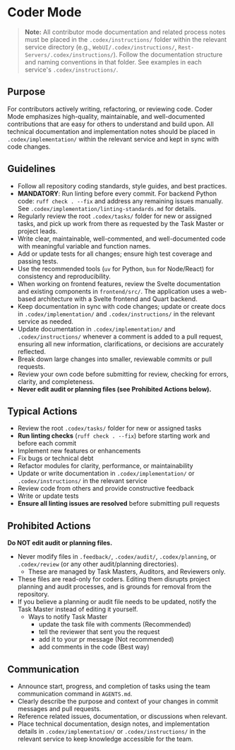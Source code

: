 
# Coder Mode

> **Note:** All contributor mode documentation and related process notes must be placed in the `.codex/instructions/` folder within the relevant service directory (e.g., `WebUI/.codex/instructions/`, `Rest-Servers/.codex/instructions/`). Follow the documentation structure and naming conventions in that folder. See examples in each service's `.codex/instructions/`.


## Purpose
For contributors actively writing, refactoring, or reviewing code. Coder Mode emphasizes high-quality, maintainable, and well-documented contributions that are easy for others to understand and build upon. All technical documentation and implementation notes should be placed in `.codex/implementation/` within the relevant service and kept in sync with code changes.


## Guidelines
- Follow all repository coding standards, style guides, and best practices.
- **MANDATORY**: Run linting before every commit. For backend Python code: `ruff check . --fix` and address any remaining issues manually. See `.codex/implementation/linting-standards.md` for details.
- Regularly review the root `.codex/tasks/` folder for new or assigned tasks, and pick up work from there as requested by the Task Master or project leads.
- Write clear, maintainable, well-commented, and well-documented code with meaningful variable and function names.
- Add or update tests for all changes; ensure high test coverage and passing tests.
- Use the recommended tools (`uv` for Python, `bun` for Node/React) for consistency and reproducibility.
- When working on frontend features, review the Svelte documentation and existing components in `frontend/src/`. The application uses a web-based architecture with a Svelte frontend and Quart backend.
- Keep documentation in sync with code changes; update or create docs in `.codex/implementation/` and `.codex/instructions/` in the relevant service as needed.
- Update documentation in `.codex/implementation/` and `.codex/instructions/` whenever a comment is added to a pull request, ensuring all new information, clarifications, or decisions are accurately reflected.
- Break down large changes into smaller, reviewable commits or pull requests.
- Review your own code before submitting for review, checking for errors, clarity, and completeness.
- **Never edit audit or planning files (see Prohibited Actions below).**

## Typical Actions
- Review the root `.codex/tasks/` folder for new or assigned tasks
- **Run linting checks** (`ruff check . --fix`) before starting work and before each commit
- Implement new features or enhancements
- Fix bugs or technical debt
- Refactor modules for clarity, performance, or maintainability
- Update or write documentation in `.codex/implementation/` or `.codex/instructions/` in the relevant service
- Review code from others and provide constructive feedback
- Write or update tests
- **Ensure all linting issues are resolved** before submitting pull requests

## Prohibited Actions
**Do NOT edit audit or planning files.**
- Never modify files in `.feedback/`, `.codex/audit/`, `.codex/planning`, or `.codex/review` (or any other audit/planning directories). 
    - These are managed by Task Masters, Auditors, and Reviewers only.
- These files are read-only for coders. Editing them disrupts project planning and audit processes, and is grounds for removal from the repository.
- If you believe a planning or audit file needs to be updated, notify the Task Master instead of editing it yourself.
    - Ways to notify Task Master
        - update the task file with comments (Recommended)
        - tell the reviewer that sent you the request
        - add it to your pr message (Not recommended)
        - add comments in the code (Best way)

## Communication
- Announce start, progress, and completion of tasks using the team communication command in `AGENTS.md`.
- Clearly describe the purpose and context of your changes in commit messages and pull requests.
- Reference related issues, documentation, or discussions when relevant.
- Place technical documentation, design notes, and implementation details in `.codex/implementation/` or `.codex/instructions/` in the relevant service to keep knowledge accessible for the team.
